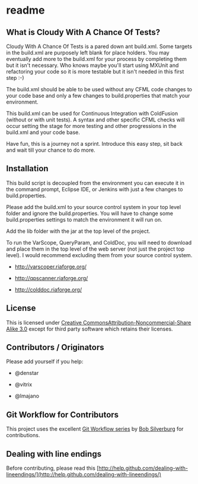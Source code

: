 # readme

## What is Cloudy With A Chance Of Tests?

Cloudy With A Chance Of Tests is a pared down ant build.xml. Some targets in the build.xml are purposely left blank for place holders. You may eventually add more to the build.xml for your process by completing them but it isn't necessary. Who knows maybe you'll start using MXUnit and refactoring your code so it is more testable but it isn't needed in this first step :-) 

The build.xml should be able to be used without any CFML code changes to your code base and only a few changes to build.properties that match your environment. 

This build.xml can be used for Continuous Integration with ColdFusion (without or with unit tests). A syntax and other specific CFML checks will occur setting the stage for more testing and other progressions in the build.xml and your code base.

Have fun, this is a journey not a sprint. Introduce this easy step, sit back and wait till your chance to do more.

## Installation

This build script is decoupled from the environment you can execute it in the command prompt, Eclipse IDE, or Jenkins with just a few changes to build.properties. 

Please add the build.xml to your source control system in your top level folder and ignore the build.properties. You will have to change some build.properties settings to match the environment it will run on. 

Add the lib folder with the jar at the top level of the project. 

To run the VarScope, QueryParam, and ColdDoc, you will need to download and place them in the top level of the web server (not just the project top level). I would recommend excluding them from your source control system.

* http://varscoper.riaforge.org/

* http://qpscanner.riaforge.org/

* http://colddoc.riaforge.org/

## License

This is licensed under [Creative CommonsAttribution-Noncommercial-Share Alike 3.0](http://creativecommons.org/licenses/by-nc-sa/3.0/us/) except for third party software which retains their licenses. 

## Contributors / Originators

Please add yourself if you help:

* @denstar

* @vitrix

* @lmajano

## Git Workflow for Contributors

This project uses the excellent [Git Workflow series](http://www.silverwareconsulting.com/index.cfm/Git-Workflow) by [Bob Silverburg](https://github.com/bobsilverberg/) for contributions.

## Dealing with line endings

Before contributing, please read this [http://help.github.com/dealing-with-lineendings/](http://help.github.com/dealing-with-lineendings/)